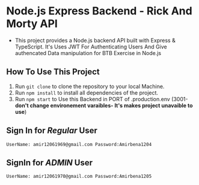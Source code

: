 # Node.js Express Backend - Rick And Morty API
- This project provides a Node.js backend API built with Express & TypeScript.
It's Uses JWT For Authenticating Users And Give authencated Data manipulation for BTB Exercise in Node.js

## How To Use This Project
1. Run `git clone` to clone the repository to your local Machine.
2. Run `npm install` to install all dependencies of the project.
3. Run `npm start` to Use this Backend in PORT of .production.env (3001- **don't change environement varaibles- It's makes project unavaible to use**)


## Sign In for *Regular* User
``
UserName: amir12061969@gmail.com
Password:Amirbena1204
``


## SignIn for *ADMIN* User
``
UserName: amir12061970@gmail.com
Password:Amirbena1205
``
